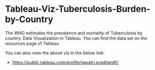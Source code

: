 # Tableau-Viz-Tuberculosis-Burden-by-Country
The WHO estimates the prevalence and mortality of Tuberculosis by country. Data Visualization in Tableau.
You can find the data set on the resources page of Tableau

You can also view the above viz in the below link: 
- https://public.tableau.com/profile/gayatri.pradhan#!/

